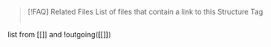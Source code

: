 > [!FAQ] Related Files
> List of files that contain a link to this Structure Tag
> ```dataview
list from [[]] and !outgoing([[]])
